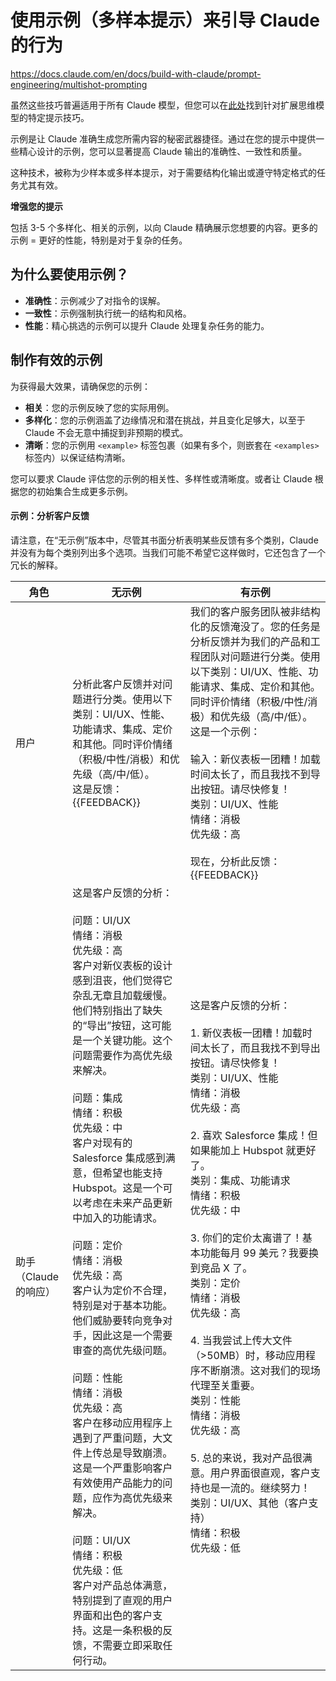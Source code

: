 # 使用示例（多样本提示）来引导 Claude 的行为

https://docs.claude.com/en/docs/build-with-claude/prompt-engineering/multishot-prompting

虽然这些技巧普遍适用于所有 Claude 模型，但您可以在[此处](./13.extended-thinking-tips.md)找到针对扩展思维模型的特定提示技巧。

示例是让 Claude 准确生成您所需内容的秘密武器捷径。通过在您的提示中提供一些精心设计的示例，您可以显著提高 Claude 输出的准确性、一致性和质量。

这种技术，被称为少样本或多样本提示，对于需要结构化输出或遵守特定格式的任务尤其有效。

**增强您的提示**

包括 3-5 个多样化、相关的示例，以向 Claude 精确展示您想要的内容。更多的示例 = 更好的性能，特别是对于复杂的任务。

## 为什么要使用示例？

* **准确性**：示例减少了对指令的误解。
* **一致性**：示例强制执行统一的结构和风格。
* **性能**：精心挑选的示例可以提升 Claude 处理复杂任务的能力。

## 制作有效的示例

为获得最大效果，请确保您的示例：

* **相关**：您的示例反映了您的实际用例。
* **多样化**：您的示例涵盖了边缘情况和潜在挑战，并且变化足够大，以至于 Claude 不会无意中捕捉到非预期的模式。
* **清晰**：您的示例用 `<example>` 标签包裹（如果有多个，则嵌套在 `<examples>` 标签内）以保证结构清晰。

您可以要求 Claude 评估您的示例的相关性、多样性或清晰度。或者让 Claude 根据您的初始集合生成更多示例。

#### 示例：分析客户反馈

请注意，在“无示例”版本中，尽管其书面分析表明某些反馈有多个类别，Claude 并没有为每个类别列出多个选项。当我们可能不希望它这样做时，它还包含了一个冗长的解释。

| 角色 | 无示例 | 有示例 |
| --- | --- | --- |
| 用户 | 分析此客户反馈并对问题进行分类。使用以下类别：UI/UX、性能、功能请求、集成、定价和其他。同时评价情绪（积极/中性/消极）和优先级（高/中/低）。<br />这是反馈：{{FEEDBACK}} | 我们的客户服务团队被非结构化的反馈淹没了。您的任务是分析反馈并为我们的产品和工程团队对问题进行分类。使用以下类别：UI/UX、性能、功能请求、集成、定价和其他。同时评价情绪（积极/中性/消极）和优先级（高/中/低）。这是一个示例：<br /><example><br />输入：新仪表板一团糟！加载时间太长了，而且我找不到导出按钮。请尽快修复！<br />类别：UI/UX、性能<br />情绪：消极<br />优先级：高</example><br /><br />现在，分析此反馈：{{FEEDBACK}} |
| 助手（Claude 的响应） | 这是客户反馈的分析：<br /><br />问题：UI/UX<br />情绪：消极<br />优先级：高<br />客户对新仪表板的设计感到沮丧，他们觉得它杂乱无章且加载缓慢。他们特别指出了缺失的“导出”按钮，这可能是一个关键功能。这个问题需要作为高优先级来解决。<br /><br />问题：集成<br />情绪：积极<br />优先级：中<br />客户对现有的 Salesforce 集成感到满意，但希望也能支持 Hubspot。这是一个可以考虑在未来产品更新中加入的功能请求。<br /><br />问题：定价<br />情绪：消极<br />优先级：高<br />客户认为定价不合理，特别是对于基本功能。他们威胁要转向竞争对手，因此这是一个需要审查的高优先级问题。<br /><br />问题：性能<br />情绪：消极<br />优先级：高<br />客户在移动应用程序上遇到了严重问题，大文件上传总是导致崩溃。这是一个严重影响客户有效使用产品能力的问题，应作为高优先级来解决。<br /><br />问题：UI/UX<br />情绪：积极<br />优先级：低<br />客户对产品总体满意，特别提到了直观的用户界面和出色的客户支持。这是一条积极的反馈，不需要立即采取任何行动。 | 这是客户反馈的分析：<br /><br />1. 新仪表板一团糟！加载时间太长了，而且我找不到导出按钮。请尽快修复！<br />类别：UI/UX、性能<br />情绪：消极<br />优先级：高<br /><br />2. 喜欢 Salesforce 集成！但如果能加上 Hubspot 就更好了。<br />类别：集成、功能请求<br />情绪：积极<br />优先级：中<br /><br />3. 你们的定价太离谱了！基本功能每月 99 美元？我要换到竞品 X 了。<br />类别：定价<br />情绪：消极<br />优先级：高<br /><br />4. 当我尝试上传大文件（>50MB）时，移动应用程序不断崩溃。这对我们的现场代理至关重要。<br />类别：性能<br />情绪：消极<br />优先级：高<br /><br />5. 总的来说，我对产品很满意。用户界面很直观，客户支持也是一流的。继续努力！<br />类别：UI/UX、其他（客户支持）<br />情绪：积极<br />优先级：低 |
